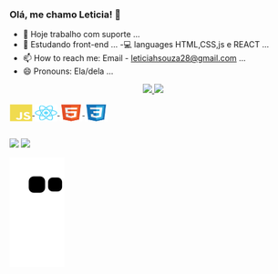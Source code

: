 ### Olá, me chamo Leticia! 👋

- 💼 Hoje trabalho com suporte ...
- 📝 Estudando front-end ...
-💻  languages HTML,CSS,js e REACT ...
- 📫 How to reach me: Email - leticiahsouza28@gmail.com ...
- 😄 Pronouns: Ela/dela ...

<div align="center">
  <a href="https://github.com/leticiaholanda1">
  <img height="180em" src="https://github-readme-stats.vercel.app/api?username=leticiaholanda1&show_icons=true&theme=tokyonight&include_all_commits=true&count_private=true"/>
  <img height="180em" src="https://github-readme-stats.vercel.app/api/top-langs/?username=leticiaholanda1&layout=compact&langs_count=7&theme=tokyonight"/>
</div>

<div style="display: inline_block"><br>
  <img align="center" alt="Rafa-Js" height="30" width="40" src="https://raw.githubusercontent.com/devicons/devicon/master/icons/javascript/javascript-plain.svg">
  <img align="center" alt="Rafa-React" height="30" width="40" src="https://raw.githubusercontent.com/devicons/devicon/master/icons/react/react-original.svg">
  <img align="center" alt="Rafa-HTML" height="30" width="40" src="https://raw.githubusercontent.com/devicons/devicon/master/icons/html5/html5-original.svg">
  <img align="center" alt="Rafa-CSS" height="30" width="40" src="https://raw.githubusercontent.com/devicons/devicon/master/icons/css3/css3-original.svg">
</div>

 ##
 
<div>  
  <a href = "mailto:leticiahsouza28@gmail.com"><img src="https://img.shields.io/badge/-Gmail-%23333?style=for-the-badge&logo=gmail&logoColor=white" target="_blank"></a>
  <a href="[https://www.linkedin.com/in/https://www.linkedin.com/in/linkedin.com/in/leticia-holanda-de-souza-dev/](https://www.linkedin.com/in/leticia-holanda-de-souza-dev/)" target="_blank"><img src="https://img.shields.io/badge/-LinkedIn-%230077B5?style=for-the-badge&logo=linkedin&logoColor=white" target="_blank"></a> 
 
  ![Snake animation](https://github.com/leticiaholanda1/leticiaholanda1/blob/output/github-contribution-grid-snake.svg)
 
</div>
